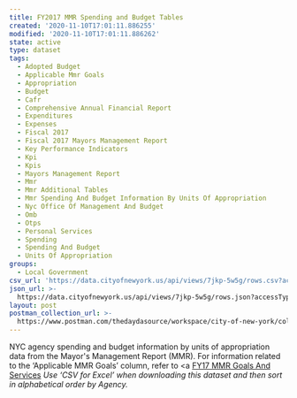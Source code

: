 ```yaml
---
title: FY2017 MMR Spending and Budget Tables
created: '2020-11-10T17:01:11.886255'
modified: '2020-11-10T17:01:11.886262'
state: active
type: dataset
tags:
  - Adopted Budget
  - Applicable Mmr Goals
  - Appropriation
  - Budget
  - Cafr
  - Comprehensive Annual Financial Report
  - Expenditures
  - Expenses
  - Fiscal 2017
  - Fiscal 2017 Mayors Management Report
  - Key Performance Indicators
  - Kpi
  - Kpis
  - Mayors Management Report
  - Mmr
  - Mmr Additional Tables
  - Mmr Spending And Budget Information By Units Of Appropriation
  - Nyc Office Of Management And Budget
  - Omb
  - Otps
  - Personal Services
  - Spending
  - Spending And Budget
  - Units Of Appropriation
groups:
  - Local Government
csv_url: 'https://data.cityofnewyork.us/api/views/7jkp-5w5g/rows.csv?accessType=DOWNLOAD'
json_url: >-
  https://data.cityofnewyork.us/api/views/7jkp-5w5g/rows.json?accessType=DOWNLOAD
layout: post
postman_collection_url: >-
  https://www.postman.com/thedaydasource/workspace/city-of-new-york/collection/15909983-df375ec5-7660-4fb9-9d3e-375cabb67125
---
```

NYC agency spending and budget information by units of appropriation data from the Mayor's Management Report (MMR).
For information related to the ‘Applicable MMR Goals’ column, refer to <a <a href='https://data.cityofnewyork.us/City-Government/FY17-MMR-Goals-And-Services/xk6g-r83g'>FY17 MMR Goals And Services</a>
<i>Use ‘CSV for Excel’ when downloading this dataset and then sort in alphabetical order by Agency.<i>
